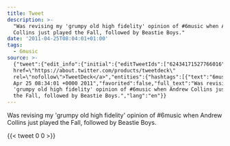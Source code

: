 ```yaml
---
title: Tweet
description: >-
  "Was revising my 'grumpy old high fidelity' opinion of #6music when Andrew
  Collins just played the Fall, followed by Beastie Boys."
date: '2011-04-25T08:04:01+01:00'
tags:
  - 6music
source: >-
  {"tweet":{"edit_info":{"initial":{"editTweetIds":["62434171527766016"],"editableUntil":"2011-04-25T09:34:01.120Z","editsRemaining":"5","isEditEligible":true}},"retweeted":false,"source":"<a
  href=\"https://about.twitter.com/products/tweetdeck\"
  rel=\"nofollow\">TweetDeck</a>","entities":{"hashtags":[{"text":"6music","indices":["54","61"]}],"symbols":[],"user_mentions":[],"urls":[]},"display_text_range":["0","129"],"favorite_count":"0","id_str":"62434171527766016","truncated":false,"retweet_count":"0","id":"62434171527766016","created_at":"Mon
  Apr 25 08:34:01 +0000 2011","favorited":false,"full_text":"Was revising my
  'grumpy old high fidelity' opinion of #6music when Andrew Collins just played
  the Fall, followed by Beastie Boys.","lang":"en"}}
---
```

Was revising my 'grumpy old high fidelity' opinion of #6music when Andrew Collins just played the Fall, followed by Beastie Boys.
    
{{< tweet 0 0 >}}
    
